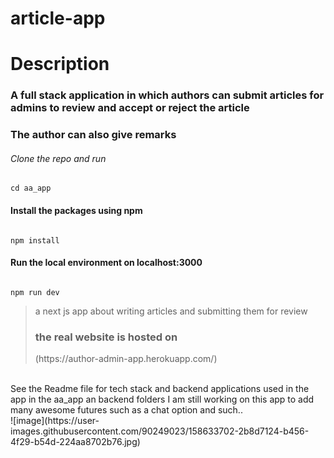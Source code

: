 <h1> article-app</h1>
<h1>Description</h1>
  <h3>A full stack application in which authors can submit articles for admins to review and accept or reject the
  article<h3>
  <h3>The author can also give remarks</h3>
<h6>Clone the repo and run</h6>
  
  ```
  cd aa_app
  
  ```
  <h4>Install the packages using npm</h4>
  
  ```
  
  npm install
  
  ```
  <h4>Run the local environment on localhost:3000</h4>
  
  ```
  
  npm run dev
  
  ```
<blockquote>a next js app about writing articles and submitting them for review
  
  <h3>the real website is hosted on</h3> (https://author-admin-app.herokuapp.com/)
</blockquote>
  <br>
<fotter>
  See the  Readme file for tech stack and backend applications used in the app in the aa_app an backend folders
  </fotter>
I am still working on this app to add many awesome futures such as a chat option and such..
  <br>
![image](https://user-images.githubusercontent.com/90249023/158633702-2b8d7124-b456-4f29-b54d-224aa8702b76.jpg)
